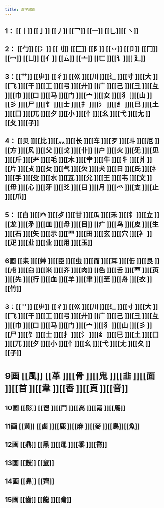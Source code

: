 ```yaml
---
title: 汉字部首
---
```


## 1： [[丨]] [[亅]] [[丿]] [[乛]] [[一]]  [[乚]][[ 丶]]
## 2： [[勹]] [[冫]]  [[刂]]  [[匚]] [[阝]] [[丷]]  [[卩]] [[冂]]  [[冖]] [[凵]]  [[亻]]  [[厶]] [[亠]] [[匸 ]][[讠]][[ 廴]]
## 3：[[艹]] [[屮]] [[彳]] [[巛 ]][[川 ]][[辶 ]][[寸 ]][[大 ]][[飞 ]][[干 ]][[工 ]][[弓 ]][[廾]] [[广 ]][[己 ]][[彐 ]][[彑 ]][[巾 ]][[口 ]][[马 ]][[门 ]][[宀 ]][[女 ]][[犭 ]][[山 ]][[彡 ]][[尸 ]][[饣 ]][[士 ]][[扌 ]][[氵 ]][[纟 ]][[巳 ]][[土 ]][[囗 ]][[兀 ]][[夕 ]][[小 ]][[忄]][[幺 ]][[弋 ]][[尢 ]][[夂 ]][[子]]
## 4： [[贝 ]][[比 ]][[灬 ]][[长 ]][[车 ]][[歹 ]][[斗 ]][[厄 ]][[方 ]][[风 ]][[父 ]][[戈 ]][[卝]] [[户 ]][[火 ]][[旡 ]][[见 ]][[斤 ]][[耂 ]][[毛 ]][[木 ]][[肀 ]][[牛 ]][[牜 ]][[爿 ]][[片 ]][[攴 ]][[攵 ]][[气 ]][[欠 ]][[犬 ]][[日 ]][[氏 ]][[礻 ]][[手 ]][[殳 ]][[水 ]][[瓦 ]][[尣 ]][[王 ]][[韦 ]][[文 ]][[毋 ]][[心 ]][[牙 ]][[爻 ]][[曰 ]][[月 ]][[爫 ]][[支 ]][[止 ]][[爪]]
## 5： [[白 ]][[癶 ]][[歺 ]][[甘 ]][[瓜 ]][[禾 ]][[钅 ]][[立 ]][[龙 ]][[矛 ]][[皿 ]][[母 ]][[目]] [[疒 ]][[鸟 ]][[皮 ]][[生 ]][[石 ]][[矢 ]][[示 ]][[罒 ]][[田 ]][[玄 ]][[穴 ]][[衤 ]][[疋 ]][[业 ]][[业 ]][[用 ]][[玉]]
## 6画 [[耒 ]][[艸 ]][[臣 ]][[虫 ]][[而 ]][[耳 ]][[缶 ]][[艮 ]][[虍 ]][[臼 ]][[米 ]][[齐 ]][[肉]] [[色 ]][[舌 ]][[覀 ]][[页 ]][[先 ]][[行 ]][[血 ]][[羊 ]][[聿 ]][[至 ]][[舟 ]][[衣 ]][[竹]]
## 3：[[艹]] [[屮]] [[彳]] [[巛 ]][[川 ]][[辶 ]][[寸 ]][[大 ]][[飞 ]][[干 ]][[工 ]][[弓 ]][[廾]] [[广 ]][[己 ]][[彐 ]][[彑 ]][[巾 ]][[口 ]][[马 ]][[门 ]][[宀 ]][[犭 ]][[山 ]][[彡 ]][[尸 ]][[饣 ]][[士 ]][[扌 ]][[氵 ]][[纟 ]][[巳 ]][[土 ]][[囗 ]][[兀 ]][[夕 ]][[小 ]][[忄]][[幺 ]][[弋 ]][[尢 ]][[夂 ]][[子]]
# 9画 [[風]] [[革 ]][[骨 ]][[鬼 ]][[韭 ]][[面 ]][[首 ]][[韋 ]][[香 ]][[頁 ]][[音]]
## 10画 [[髟]] [[鬯 ]][[鬥 ]][[高 ]][[鬲 ]][[馬]]
## 11画 [[黄]] [[鹵 ]][[鹿 ]][[麻 ]][[麥 ]][[鳥]][[魚]]
## 12画 [[鼎]] [[黑 ]][[黽 ]][[黍 ]][[黹]]
## 13画 [[鼓]] [[鼠]]
## 14画 [[鼻]] [[齊]]
## 15画 [[齒]] [[龍 ]][[龠]]
